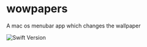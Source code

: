 # wowpapers
A mac os menubar app which changes the wallpaper


![Swift Version](https://img.shields.io/badge/swift-5.3-orange.svg)
